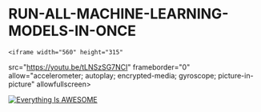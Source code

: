 # RUN-ALL-MACHINE-LEARNING-MODELS-IN-ONCE


    <iframe width="560" height="315"
src="https://youtu.be/tLNSzSG7NCI" 
frameborder="0" 
allow="accelerometer; autoplay; encrypted-media; gyroscope; picture-in-picture" 
allowfullscreen></iframe>

[![Everything Is AWESOME](https://yt-embed.herokuapp.com/embed?v=StTqXEQ2l-Y)](https://youtu.be/tLNSzSG7NCI "Everything Is AWESOME")
